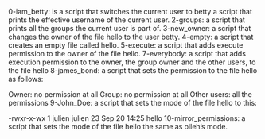 0-iam_betty: is a script that switches the current user to betty
a script that prints the effective username of the current user.
2-groups: a script that prints all the groups the current user is part of.
3-new_owner:  a script that changes the owner of the file hello to the user betty.
4-empty: a script that creates an empty file called hello.
5-execute: a script that adds execute permission to the owner of the file hello.
7-everybody: a script that adds execution permission to the owner, the group owner and the other users, to the file hello
8-james_bond: a script that sets the permission to the file hello as follows:

Owner: no permission at all
Group: no permission at all
Other users: all the permissions
9-John_Doe: a script that sets the mode of the file hello to this:

-rwxr-x-wx 1 julien julien 23 Sep 20 14:25 hello
10-mirror_permissions: a script that sets the mode of the file hello the same as olleh’s mode.
